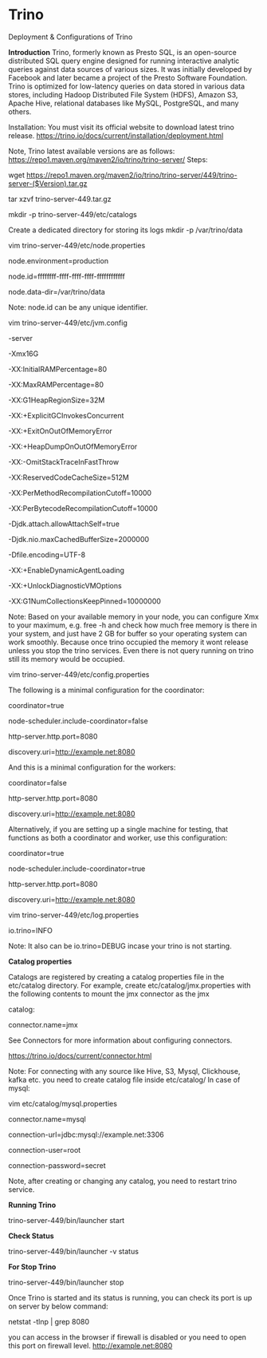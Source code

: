 # Trino
Deployment &amp; Configurations of Trino

**Introduction**
Trino, formerly known as Presto SQL, is an open-source distributed SQL query engine designed for running interactive analytic queries against data sources of various sizes. It was initially developed by Facebook and later became a project of the Presto Software Foundation. Trino is optimized for low-latency queries on data stored in various data stores, including Hadoop Distributed File System (HDFS), Amazon S3, Apache Hive, relational databases like MySQL, PostgreSQL, and many others.


Installation:
You must visit its official website to download latest trino release.
https://trino.io/docs/current/installation/deployment.html

Note, Trino latest available versions are as follows: 
https://repo1.maven.org/maven2/io/trino/trino-server/
Steps:

wget https://repo1.maven.org/maven2/io/trino/trino-server/449/trino-server-($Version).tar.gz

tar xzvf trino-server-449.tar.gz

mkdir -p trino-server-449/etc/catalogs


Create a dedicated directory for storing its logs
mkdir -p /var/trino/data


vim trino-server-449/etc/node.properties

node.environment=production

node.id=ffffffff-ffff-ffff-ffff-ffffffffffff

node.data-dir=/var/trino/data

Note: node.id can be any unique identifier.


vim trino-server-449/etc/jvm.config

-server

-Xmx16G

-XX:InitialRAMPercentage=80

-XX:MaxRAMPercentage=80

-XX:G1HeapRegionSize=32M

-XX:+ExplicitGCInvokesConcurrent

-XX:+ExitOnOutOfMemoryError

-XX:+HeapDumpOnOutOfMemoryError

-XX:-OmitStackTraceInFastThrow

-XX:ReservedCodeCacheSize=512M

-XX:PerMethodRecompilationCutoff=10000


-XX:PerBytecodeRecompilationCutoff=10000

-Djdk.attach.allowAttachSelf=true

-Djdk.nio.maxCachedBufferSize=2000000

-Dfile.encoding=UTF-8

-XX:+EnableDynamicAgentLoading

-XX:+UnlockDiagnosticVMOptions

-XX:G1NumCollectionsKeepPinned=10000000


Note: Based on your available memory in your node, you can configure Xmx to your maximum, e.g. free -h and check how much free memory is there in your system, and just have 2 GB for buffer so your operating system can work smoothly. Because once trino occupied the memory it wont release unless you stop the trino services. Even there is not query running on trino still its memory would be occupied.



vim trino-server-449/etc/config.properties

The following is a minimal configuration for the coordinator:

coordinator=true

node-scheduler.include-coordinator=false

http-server.http.port=8080

discovery.uri=http://example.net:8080

And this is a minimal configuration for the workers:

coordinator=false

http-server.http.port=8080

discovery.uri=http://example.net:8080


Alternatively, if you are setting up a single machine for testing, that functions as both a coordinator and worker, use this configuration:

coordinator=true

node-scheduler.include-coordinator=true

http-server.http.port=8080

discovery.uri=http://example.net:8080


vim trino-server-449/etc/log.properties

io.trino=INFO

Note: It also can be io.trino=DEBUG incase your trino is not starting.

**Catalog properties**

Catalogs are registered by creating a catalog properties file in the etc/catalog directory. For example, create etc/catalog/jmx.properties with the following contents to mount the jmx connector as the jmx 

catalog:

connector.name=jmx


See Connectors for more information about configuring connectors.

https://trino.io/docs/current/connector.html


Note: For connecting with any source like Hive, S3, Mysql, Clickhouse, kafka etc. you need to create catalog file inside etc/catalog/
In case of mysql:


vim etc/catalog/mysql.properties

connector.name=mysql

connection-url=jdbc:mysql://example.net:3306

connection-user=root


connection-password=secret


Note, after creating or changing any catalog, you need to restart trino service.

**Running Trino**

trino-server-449/bin/launcher start

**Check Status**

trino-server-449/bin/launcher -v status

**For Stop Trino**

trino-server-449/bin/launcher stop


Once Trino is started and its status is running, you can check its port is up on server by below command:

netstat -tlnp | grep 8080


you can access in the browser if firewall is disabled or you need to open this port on firewall level.
http://example.net:8080

